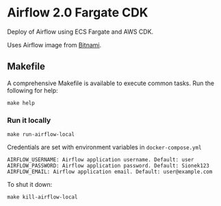 # Airflow 2.0 Fargate CDK

Deploy of Airflow using ECS Fargate and AWS CDK.

Uses Airflow image from [Bitnami](https://github.com/bitnami/bitnami-docker-airflow).

## Makefile

A comprehensive Makefile is available to execute common tasks. Run the following for help:

```
make help
```

###  Run it locally
```
make run-airflow-local
```
Credentials are set with environment variables in `docker-compose.yml`
```
AIRFLOW_USERNAME: Airflow application username. Default: user
AIRFLOW_PASSWORD: Airflow application password. Default: Sionek123
AIRFLOW_EMAIL: Airflow application email. Default: user@example.com
```
To shut it down:
```
make kill-airflow-local
```

